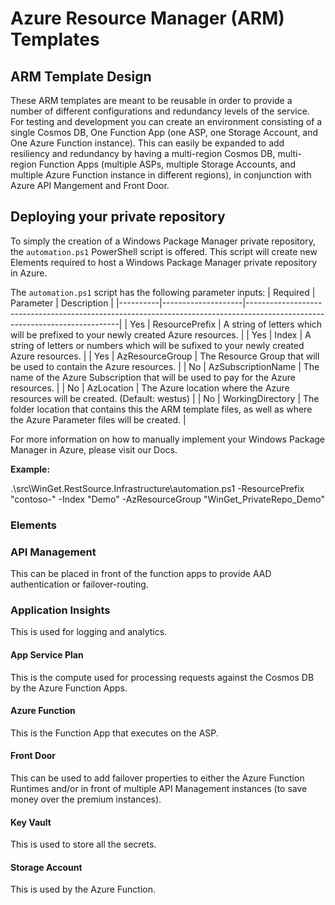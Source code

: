 # Azure Resource Manager (ARM) Templates

## ARM Template Design

These ARM templates are meant to be reusable in order to provide a number of different configurations and redundancy levels of the service. For testing and development you can create an environment consisting of a single Cosmos DB, One Function App (one ASP, one Storage Account, and One Azure Function instance). This can easily be expanded to add resiliency and redundancy by having a multi-region Cosmos DB, multi-region Function Apps (multiple ASPs, multiple Storage Accounts, and multiple Azure Function instance in different regions), in conjunction with Azure API Mangement and Front Door.

## Deploying your private repository
To simply the creation of a Windows Package Manager private repository, the `automation.ps1` PowerShell script is offered. This script will create new Elements required to host a Windows Package Manager private repository in Azure.


The `automation.ps1` script has the following parameter inputs:
| Required | Parameter          | Description                                                                                                                |
|----------|--------------------|----------------------------------------------------------------------------------------------------------------------------|
| Yes      | ResourcePrefix     | A string of letters which will be prefixed to your newly created Azure resources.                                          |
| Yes      | Index              | A string of letters or numbers which will be sufixed to your newly created Azure resources.                                |
| Yes      | AzResourceGroup    | The Resource Group that will be used to contain the Azure resources.                                                       |
| No       | AzSubscriptionName | The name of the Azure Subscription that will be used to pay for the Azure resources.                                       |
| No       | AzLocation         | The Azure location where the Azure resources will be created. (Default: westus)                                            |
| No       | WorkingDirectory   | The folder location that contains this the ARM template files, as well as where the Azure Parameter files will be created. |

For more information on how to manually implement your Windows Package Manager in Azure, please visit our Docs.

**Example:**

.\src\WinGet.RestSource.Infrastructure\automation.ps1 -ResourcePrefix "contoso-" -Index "Demo" -AzResourceGroup "WinGet_PrivateRepo_Demo"


### Elements

### API Management

This can be placed in front of the function apps to provide AAD authentication or failover-routing.

### Application Insights

This is used for logging and analytics.

#### App Service Plan

This is the compute used for processing requests against the Cosmos DB by the Azure Function Apps.

#### Azure Function

This is the Function App that executes on the ASP.

#### Front Door

This can be used to add failover properties to either the Azure Function Runtimes and/or in front of multiple API Management instances (to save money over the premium instances).

#### Key Vault

This is used to store all the secrets.

#### Storage Account

This is used by the Azure Function.